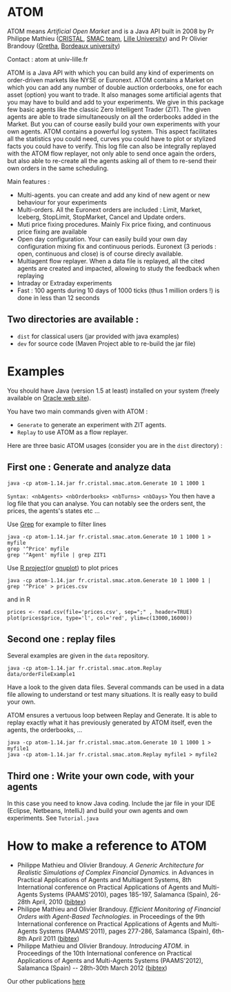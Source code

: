 # ATOM
ATOM means *Artificial Open Market* and is a Java API built in 2008 by Pr Philippe Mathieu ([CRISTAL](http://www.cristal.univ-lille.fr), [SMAC team](https://www.cristal.univ-lille.fr/?rubrique27&eid=17), [Lille University](http://www.univ-lille.fr)) and Pr Olivier Brandouy ([Gretha](https://gretha.u-bordeaux.fr/), [Bordeaux university](https://www.u-bordeaux.fr/))

Contact : atom at univ-lille.fr

ATOM is a Java API with which you can build any kind of experiments on order-driven markets like NYSE or Euronext. ATOM contains a Market on which you can add any number of double auction orderbooks, one for each asset (option) you want to trade. It also manages some artificial agents that you may have to build and add to your experiments. We give in this package few basic agents like the classic Zero Intelligent Trader (ZIT). The given agents are able to trade simultaneously on all the orderbooks added in the Market. But you can of course easily build your own experiments with your own agents.
ATOM contains a powerful log system. This aspect facilitates all the statistics you could need, curves you could have to plot or stylized facts you could have to verify. This log file can also be integrally replayed with the ATOM flow replayer, not only able to send once again the orders, but also able to re-create all the agents asking all of them to re-send their own orders in the same scheduling.

Main features :
- Multi-agents. you can create and add any kind of new agent or new behaviour for your experiments
- Multi-orders. All the Euronext orders are included : Limit, Market, Iceberg, StopLimit, StopMarket, Cancel and Update orders.
- Muti price fixing procedures. Mainly Fix price fixing, and continuous price fixing are available
- Open day configuration. Your can easily build your own day configuration mixing fix and continuous periods. Euronext (3 periods : open, continuous and close) is of course direcly available.
- Multiagent flow replayer. When a data file is replayed, all the cited agents are created and impacted, allowing to study the feedback when replaying
- Intraday or Extraday experiments
- Fast : 100 agents during 10 days of 1000 ticks (thus 1 million orders !) is done in less than 12 seconds

## Two directories are available :
- `dist` for classical users (jar provided with java examples)
- `dev` for source code (Maven Project able to re-build the jar file)

# Examples

You should have Java (version 1.5 at least) installed on your system (freely available on
[Oracle web site](http://www.oracle.com/technetwork/java/javase/downloads)).

You have two main commands given with ATOM : 
- `Generate` to generate an experiment with ZIT agents. 
- `Replay` to use ATOM as a flow replayer. 

Here are three basic ATOM usages (consider you are in the `dist` directory) : 

## First one : Generate and analyze data
```
java -cp atom-1.14.jar fr.cristal.smac.atom.Generate 10 1 1000 1
```
`Syntax: <nbAgents> <nbOrderbooks> <nbTurns> <nbDays>`
You then have a log file that you can analyse. You can notably see the orders sent, the prices, the agents's states etc ...

Use [Grep](https://www.gnu.org/software/grep/manual/grep.html) for example to filter lines
```
java -cp atom-1.14.jar fr.cristal.smac.atom.Generate 10 1 1000 1 > myfile
grep '^Price' myfile
grep '^Agent' myfile | grep ZIT1
```

Use [R project](https://www.r-project.org)(or [gnuplot](http://www.gnuplot.info/)) to plot prices
```
java -cp atom-1.14.jar fr.cristal.smac.atom.Generate 10 1 1000 1 | grep '^Price' > prices.csv
```
and in R
```
prices <- read.csv(file='prices.csv', sep=";" , header=TRUE)
plot(prices$price, type='l', col='red', ylim=c(13000,16000))
```

## Second one : replay files
Several examples are given in the `data` repository. 
```
java -cp atom-1.14.jar fr.cristal.smac.atom.Replay data/orderFileExample1
```
Have a look to the given data files. Several commands can be used in a data file allowing to understand or test many situations. It is really easy to build your own. 

ATOM ensures a vertuous loop between Replay and Generate. It is able to replay exactly what it has previously generated by ATOM itself, even the agents, the orderbooks, ...
```
java -cp atom-1.14.jar fr.cristal.smac.atom.Generate 10 1 1000 1 > myfile1
java -cp atom-1.14.jar fr.cristal.smac.atom.Replay myfile1 > myfile2
```

## Third one : Write your own code, with your agents
In this case you need to know Java coding. Include the jar file in your IDE (Eclipse, Netbeans, IntelliJ) and build your own agents and own experiments. See `Tutorial.java`


# How to make a reference to ATOM

- Philippe Mathieu and Olivier Brandouy. *A Generic Architecture for Realistic Simulations of Complex Financial Dynamics.* in Advances in Practical Applications of Agents and Multiagent Systems, 8th International conference on Practical Applications of Agents and Multi-Agents Systems (PAAMS'2010), pages 185-197, Salamanca (Spain), 26-28th April, 2010 ([bibtex](https://scholar.google.fr/scholar?hl=fr&as_sdt=0%2C5&q=A+Generic+Architecture+for+Realistic+Simulations+of+Complex+Financial+Dynamics&btnG=))
- Philippe Mathieu and Olivier Brandouy. *Efficient Monitoring of Financial Orders with Agent-Based Technologies.* in Proceedings of the 9th International conference on Practical Applications of Agents and Multi-Agents Systems (PAAMS'2011), pages 277-286, Salamanca (Spain), 6th-8th April 2011 ([bibtex](https://scholar.google.fr/scholar?hl=fr&as_sdt=0%2C5&q=Efficient+Monitoring+of+Financial+Orders+with+Agent-Based+Technologies&btnG=))
- Philippe Mathieu and Olivier Brandouy. *Introducing ATOM*. in Proceedings of the 10th International conference on Practical
Applications of Agents and Multi-Agents Systems (PAAMS'2012), Salamanca (Spain) -- 28th-30th March 2012 ([bibtex](https://scholar.google.fr/scholar?hl=fr&as_sdt=0%2C5&q=Introducing+ATOM+PAAMS+Mathieu+Brandouy&btnG=))

Our other publications [here](https://scholar.google.fr/scholar?hl=fr&as_sdt=0%2C5&q=Mathieu+Brandouy&btnG=)

